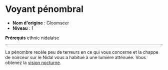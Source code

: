 # Voyant pénombral

 * **Nom d'origine** : Gloomseer
 * **Niveau** : 1


<p><span id="ctl00_MainContent_DetailedOutput"><strong>Prérequis</strong> ethnie nidalaise<br></span></p>
<hr>
<p>La pénombre recèle peu de terreurs en ce qui vous concerne et la chappe de noirceur sur le Nidal vous a habitué à une lumière atténuée. Vous obtenez la <a href="https://2e.aonprd.com/Rules.aspx?ID=416">vision nocturne</a>.&nbsp;</p>